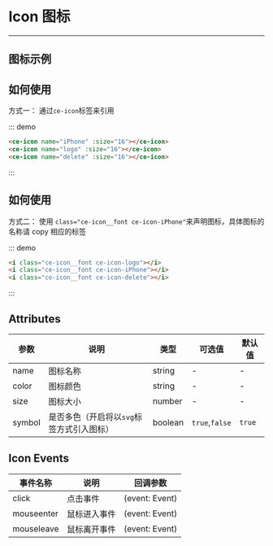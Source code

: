 # Icon 图标

<!-- {.md} -->

---

<!-- {.md} -->

## 图标示例

<!-- {.md} -->

<ce-icon-demo-zh></ce-icon-demo-zh>

## 如何使用

<!-- {.md} -->

方式一：<!-- {.md} -->
通过<!-- {.md} -->`ce-icon`标签来引用

<ce-icon-demo1-zh></ce-icon-demo1-zh>
::: demo

```html
<ce-icon name="iPhone" :size="16"></ce-icon>
<ce-icon name="logo" :size="16"></ce-icon>
<ce-icon name="delete" :size="16"></ce-icon>
```

:::

## 如何使用

<!-- {.md} -->

方式二：<!-- {.md} -->
使用 <!-- {.md} -->`class="ce-icon__font ce-icon-iPhone"`来声明图标，具体图标的名称请 copy 相应的标签

<ce-icon-demo1-zh></ce-icon-demo1-zh>
::: demo

```html
<i class="ce-icon__font ce-icon-logo"></i>
<i class="ce-icon__font ce-icon-iPhone"></i>
<i class="ce-icon__font ce-icon-delete"></i>
```

:::

## Attributes

<!-- {.md} -->

| 参数   | 说明                                      | 类型    | 可选值         | 默认值 |
| ------ | ----------------------------------------- | ------- | -------------- | ------ |
| name   | 图标名称                                  | string  | -              | -      |
| color  | 图标颜色                                  | string  | -              | -      |
| size   | 图标大小                                  | number  | -              | -      |
| symbol | 是否多色（开启将以`svg`标签方式引入图标） | boolean | `true`,`false` | `true` |

## Icon Events

<!-- {.md} -->

| 事件名称   | 说明         | 回调参数       |
| ---------- | ------------ | -------------- |
| click      | 点击事件     | (event: Event) |
| mouseenter | 鼠标进入事件 | (event: Event) |
| mouseleave | 鼠标离开事件 | (event: Event) |
